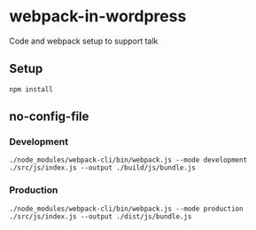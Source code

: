 # webpack-in-wordpress
Code and webpack setup to support talk

## Setup

`npm install`

## no-config-file

### Development
`./node_modules/webpack-cli/bin/webpack.js --mode development ./src/js/index.js --output ./build/js/bundle.js`

### Production
`./node_modules/webpack-cli/bin/webpack.js --mode production ./src/js/index.js --output ./dist/js/bundle.js`
